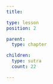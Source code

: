 ```yaml
---
title:

type: lesson
position: 2

parent:
  type: chapter

children:
  type: sutra
  count: 22

---
```

